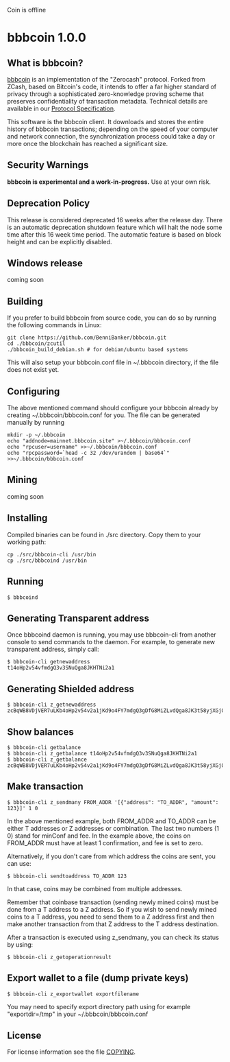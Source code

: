 Coin is offline


bbbcoin 1.0.0
=============

What is bbbcoin?
-----------------

[bbbcoin](https://bbbcoin.site/) is an implementation of the "Zerocash" protocol.
Forked from ZCash, based on Bitcoin's code, it intends to offer a far higher standard of privacy
through a sophisticated zero-knowledge proving scheme that preserves
confidentiality of transaction metadata. Technical details are available
in our [Protocol Specification](https://github.com/zcash/zips/raw/master/protocol/protocol.pdf).

This software is the bbbcoin client. It downloads and stores the entire history
of bbbcoin transactions; depending on the speed of your computer and network
connection, the synchronization process could take a day or more once the
blockchain has reached a significant size.

Security Warnings
-----------------

**bbbcoin is experimental and a work-in-progress.** Use at your own risk.


Deprecation Policy
------------------

This release is considered deprecated 16 weeks after the release day. There
is an automatic deprecation shutdown feature which will halt the node some
time after this 16 week time period. The automatic feature is based on block
height and can be explicitly disabled.


Windows release
---------------

coming soon


Building
--------

If you prefer to build bbbcoin from source code, you can do so by running
the following commands in Linux:

    git clone https://github.com/BenniBanker/bbbcoin.git
    cd ./bbbcoin/zcutil
    ./bbbcoin_build_debian.sh # for debian/ubuntu based systems

This will also setup your bbbcoin.conf file in ~/.bbbcoin directory, if the file does not exist yet.


Configuring
-----------

The above mentioned command should configure your bbbcoin already by creating ~/.bbbcoin/bbbcoin.conf for you. The file can be generated manually by running

    mkdir -p ~/.bbbcoin
    echo "addnode=mainnet.bbbcoin.site" >~/.bbbcoin/bbbcoin.conf
    echo "rpcuser=username" >>~/.bbbcoin/bbbcoin.conf
    echo "rpcpassword=`head -c 32 /dev/urandom | base64`" >>~/.bbbcoin/bbbcoin.conf


Mining
------

coming soon



Installing
----------

Compiled binaries can be found in ./src directory. Copy them to your working path:

    cp ./src/bbbcoin-cli /usr/bin
    cp ./src/bbbcoind /usr/bin


Running
-------

    $ bbbcoind


Generating Transparent address
------------------------------

Once bbbcoind daemon is running, you may use bbbcoin-cli from another console to send commands to the daemon. For example, to generate new transparent address,
simply call:

    $ bbbcoin-cli getnewaddress
    t14oHp2v54vfmdgQ3v3SNuQga8JKHTNi2a1


Generating Shielded address
---------------------------

    $ bbbcoin-cli z_getnewaddress
    zcBqWB8VDjVER7uLKb4oHp2v54v2a1jKd9o4FY7mdgQ3gDfG8MiZLvdQga8JK3t58yjXGjQHzMzkGUxSguSs6ZzqpgTNiZG


Show balances
-------------

    $ bbbcoin-cli getbalance
    $ bbbcoin-cli z_getbalance t14oHp2v54vfmdgQ3v3SNuQga8JKHTNi2a1
    $ bbbcoin-cli z_getbalance zcBqWB8VDjVER7uLKb4oHp2v54v2a1jKd9o4FY7mdgQ3gDfG8MiZLvdQga8JK3t58yjXGjQHzMzkGUxSguSs6ZzqpgTNiZG


Make transaction
----------------

    $ bbbcoin-cli z_sendmany FROM_ADDR '[{"address": "TO_ADDR", "amount": 123}]' 1 0

In the above mentioned example, both FROM_ADDR and TO_ADDR can be either T addresses or Z addresses or combination.
The last two numbers (1 0) stand for minConf and fee. In the example above, the coins on FROM_ADDR must have
at least 1 confirmation, and fee is set to zero.

Alternatively, if you don't care from which address the coins are sent, you can use:

    $ bbbcoin-cli sendtoaddress TO_ADDR 123

In that case, coins may be combined from multiple addresses.

Remember that coinbase transaction (sending newly mined coins) must be done from a T address to a Z address.
So if you wish to send newly mined coins to a T address, you need to send them to a Z address first and then
make another transaction from that Z address to the T address destination.

After a transaction is executed using z_sendmany, you can check its status by using:

    $ bbbcoin-cli z_getoperationresult



Export wallet to a file (dump private keys)
-------------------------------------------

    $ bbbcoin-cli z_exportwallet exportfilename

You may need to specify export directory path using for example "exportdir=/tmp" in your ~/.bbbcoin/bbbcoin.conf


License
-------

For license information see the file [COPYING](COPYING).
